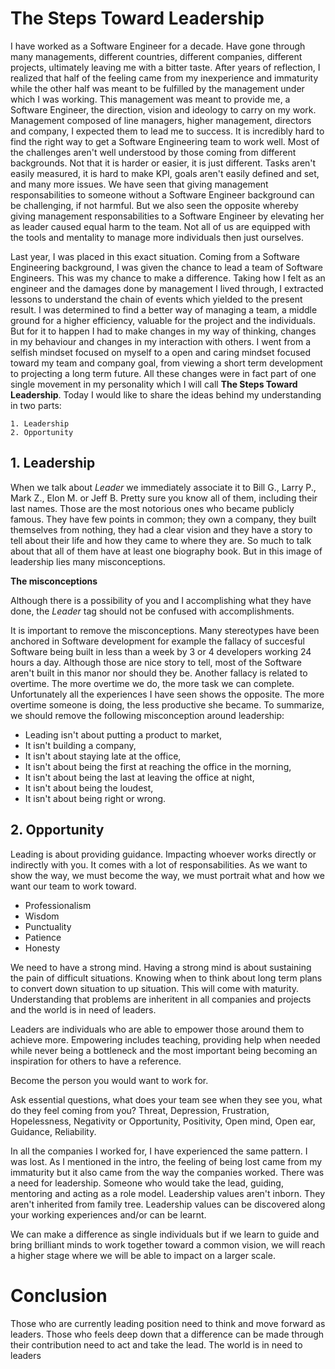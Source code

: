 # The Steps Toward Leadership

I have worked as a Software Engineer for a decade. Have gone through many managements, different countries, different companies, different projects, ultimately leaving me with a bitter taste.
After years of reflection, I realized that half of the feeling came from my inexperience and immaturity while the other half was meant to be fulfilled by the management under which I was working. This management was meant to provide me, a Software Engineer, the direction, vision and ideology to carry on my work. Management composed of line managers, higher management, directors and company, I expected them to lead me to success.
It is incredibly hard to find the right way to get a Software Engineering team to work well. Most of the challenges aren't well understood by those coming from different backgrounds. Not that it is harder or easier, it is just different. Tasks aren't easily measured, it is hard to make KPI, goals aren't easily defined and set, and many more issues. We have seen that giving management responsabilities to someone without a Software Engineer background can be challenging, if not harmful. But we also seen the opposite whereby giving management responsabilities to a Software Engineer by elevating her as leader caused equal harm to the team. Not all of us are equipped with the tools and mentality to manage more individuals then just ourselves.

Last year, I was placed in this exact situation. Coming from a Software Engineering background, I was given the chance to lead a team of Software Engineers. This was my chance to make a difference. Taking how I felt as an engineer and the damages done by management I lived through, I extracted lessons to understand the chain of events which yielded to the present result. I was determined to find a better way of managing a team, a middle ground for a higher efficiency, valuable for the project and the individuals. But for it to happen I had to make changes in my way of thinking, changes in my behaviour and changes in my interaction with others. I went from a selfish mindset focused on myself to a open and caring mindset focused toward my team and company goal, from viewing a short term development to projecting a long term future. All these changes were in fact part of one single movement in my personality which I will call __The Steps Toward Leadership__. Today I would like to share the ideas behind my understanding in two parts:

```
1. Leadership
2. Opportunity
```

## 1. Leadership

When we talk about _Leader_ we immediately associate it to Bill G., Larry P., Mark Z., Elon M. or Jeff B. Pretty sure you know all of them, including their last names. Those are the most notorious ones who became publicly famous. They have few points in common; they own a company, they built themselves from nothing, they had a clear vision and they have a story to tell about their life and how they came to where they are. So much to talk about that all of them have at least one biography book. 
But in this image of leadership lies many misconceptions.

__The misconceptions__

Although there is a possibility of you and I accomplishing what they have done, the _Leader_ tag should not be confused with accomplishments.

It is important to remove the misconceptions. Many stereotypes have been anchored in Software development for example the fallacy of succesful Software being built in less than a week by 3 or 4 developers working 24 hours a day.
Although those are nice story to tell, most of the Software aren't built in this manor nor should they be.
Another fallacy is related to overtime. The more overtime we do, the more task we can complete. Unfortunately all the experiences I have seen shows the opposite. The more overtime someone is doing, the less productive she became.
To summarize, we should remove the following misconception around leadership:

- Leading isn't about putting a product to market,
- It isn't building a company,
- It isn't about staying late at the office,
- It isn't about being the first at reaching the office in the morning,
- It isn't about being the last at leaving the office at night,
- It isn't about being the loudest,
- It isn't about being right or wrong.

## 2. Opportunity

Leading is about providing guidance. Impacting whoever works directly or indirectly with you. 
It comes with a lot of responsabilities. As we want to show the way, we must become the way, we must portrait what and how we want our team to work toward.

- Professionalism 
- Wisdom
- Punctuality
- Patience
- Honesty

We need to have a strong mind. Having a strong mind is about sustaining the pain of difficult situations. Knowing when to think about long term plans to convert down situation to up situation. This will come with maturity. 
Understanding that problems are inheritent in all companies and projects and the world is in need of leaders.

Leaders are individuals who are able to empower those around them to achieve more.
Empowering includes teaching, providing help when needed while never being a bottleneck and the most important being becoming an inspiration for others to have a reference.

Become the person you would want to work for.

Ask essential questions, what does your team see when they see you, what do they feel coming from you?
Threat, Depression, Frustration, Hopelessness, Negativity or Opportunity, Positivity, Open mind, Open ear, Guidance, Reliability.

In all the companies I worked for, I have experienced the same pattern. I was lost. As I mentioned in the intro, the feeling of being lost came from my immaturity but it also came from the way the companies worked. There was a need for leadership. Someone who would take the lead, guiding, mentoring and acting as a role model. Leadership values aren't inborn. They aren't inherited from family tree. Leadership values can be discovered along your working experiences and/or can be learnt.

We can make a difference as single individuals but if we learn to guide and bring brilliant minds to work together toward a common vision, we will reach a higher stage where we will be able to impact on a larger scale.

# Conclusion

Those who are currently leading position need to think and move forward as leaders. Those who feels deep down that a difference can be made through their contribution need to act and take the lead. The world is in need to leaders